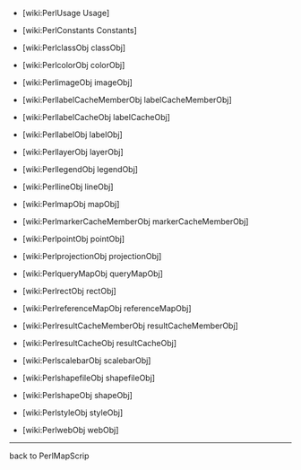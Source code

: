 * [wiki:PerlUsage Usage]                              
                                                      
* [wiki:PerlConstants Constants]                      
                                                      
* [wiki:PerlclassObj classObj]                        
                                                      
* [wiki:PerlcolorObj colorObj]                        
                                                      
* [wiki:PerlimageObj imageObj]                        
                                                      
* [wiki:PerllabelCacheMemberObj labelCacheMemberObj]  
                                                      
* [wiki:PerllabelCacheObj labelCacheObj]              
                                                      
* [wiki:PerllabelObj labelObj]                        
                                                      
* [wiki:PerllayerObj layerObj]                        
                                                      
* [wiki:PerllegendObj legendObj]                      
                                                      
* [wiki:PerllineObj lineObj]                          
                                                      
* [wiki:PerlmapObj mapObj]                            
                                                      
* [wiki:PerlmarkerCacheMemberObj markerCacheMemberObj]
                                                      
* [wiki:PerlpointObj pointObj]                        
                                                      
* [wiki:PerlprojectionObj projectionObj]              
                                                      
* [wiki:PerlqueryMapObj queryMapObj]                  
                                                      
* [wiki:PerlrectObj rectObj]                          
                                                      
* [wiki:PerlreferenceMapObj referenceMapObj]          
                                                      
* [wiki:PerlresultCacheMemberObj resultCacheMemberObj]
                                                      
* [wiki:PerlresultCacheObj resultCacheObj]            
                                                      
* [wiki:PerlscalebarObj scalebarObj]                  
                                                      
* [wiki:PerlshapefileObj shapefileObj]                
                                                      
* [wiki:PerlshapeObj shapeObj]                        
                                                      
* [wiki:PerlstyleObj styleObj]                        
                                                      
* [wiki:PerlwebObj webObj]                            
                                                      
----                                                  
back to PerlMapScrip
